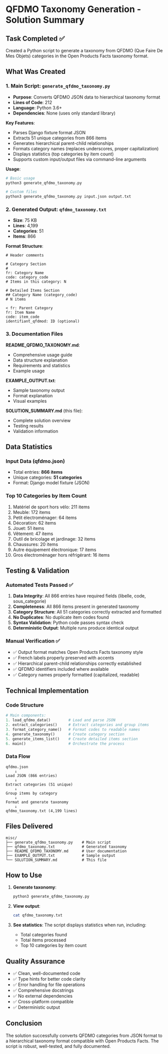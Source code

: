 # QFDMO Taxonomy Generation - Solution Summary

## Task Completed ✅

Created a Python script to generate a taxonomy from QFDMO (Que Faire De Mes Objets) categories in the Open Products Facts taxonomy format.

## What Was Created

### 1. Main Script: `generate_qfdmo_taxonomy.py`
- **Purpose**: Converts QFDMO JSON data to hierarchical taxonomy format
- **Lines of Code**: 212
- **Language**: Python 3.6+
- **Dependencies**: None (uses only standard library)

**Key Features**:
- Parses Django fixture format JSON
- Extracts 51 unique categories from 866 items
- Generates hierarchical parent-child relationships
- Formats category names (replaces underscores, proper capitalization)
- Displays statistics (top categories by item count)
- Supports custom input/output files via command-line arguments

**Usage**:
```bash
# Basic usage
python3 generate_qfdmo_taxonomy.py

# Custom files
python3 generate_qfdmo_taxonomy.py input.json output.txt
```

### 2. Generated Output: `qfdmo_taxonomy.txt`
- **Size**: 75 KB
- **Lines**: 4,199
- **Categories**: 51
- **Items**: 866

**Format Structure**:
```
# Header comments

# Category Section
#
fr: Category Name
code: category_code
# Items in this category: N

# Detailed Items Section
## Category Name (category_code)
# N items

< fr: Parent Category
fr: Item Name
code: item_code
identifiant_qfdmod: ID (optional)
```

### 3. Documentation Files

**README_QFDMO_TAXONOMY.md**:
- Comprehensive usage guide
- Data structure explanation
- Requirements and statistics
- Example usage

**EXAMPLE_OUTPUT.txt**:
- Sample taxonomy output
- Format explanation
- Visual examples

**SOLUTION_SUMMARY.md** (this file):
- Complete solution overview
- Testing results
- Validation information

## Data Statistics

### Input Data (qfdmo.json)
- Total entries: **866 items**
- Unique categories: **51 categories**
- Format: Django model fixture (JSON)

### Top 10 Categories by Item Count
1. Matériel de sport hors vélo: 211 items
2. Meuble: 172 items
3. Petit électroménager: 64 items
4. Décoration: 62 items
5. Jouet: 51 items
6. Vêtement: 47 items
7. Outil de bricolage et jardinage: 32 items
8. Chaussures: 20 items
9. Autre équipement électronique: 17 items
10. Gros électroménager hors réfrigérant: 16 items

## Testing & Validation

### Automated Tests Passed ✅
1. **Data Integrity**: All 866 entries have required fields (libelle, code, sous_categorie)
2. **Completeness**: All 866 items present in generated taxonomy
3. **Category Structure**: All 51 categories correctly extracted and formatted
4. **No Duplicates**: No duplicate item codes found
5. **Syntax Validation**: Python code passes syntax check
6. **Deterministic Output**: Multiple runs produce identical output

### Manual Verification ✅
- ✅ Output format matches Open Products Facts taxonomy style
- ✅ French labels properly preserved with accents
- ✅ Hierarchical parent-child relationships correctly established
- ✅ QFDMO identifiers included where available
- ✅ Category names properly formatted (capitalized, readable)

## Technical Implementation

### Code Structure
```python
# Main components:
1. load_qfdmo_data()        # Load and parse JSON
2. extract_categories()     # Extract categories and group items
3. format_category_name()   # Format codes to readable names
4. generate_taxonomy()      # Create category section
5. generate_items_list()    # Create detailed items section
6. main()                   # Orchestrate the process
```

### Data Flow
```
qfdmo.json
    ↓
Load JSON (866 entries)
    ↓
Extract categories (51 unique)
    ↓
Group items by category
    ↓
Format and generate taxonomy
    ↓
qfdmo_taxonomy.txt (4,199 lines)
```

## Files Delivered

```
misc/
├── generate_qfdmo_taxonomy.py    # Main script
├── qfdmo_taxonomy.txt            # Generated taxonomy
├── README_QFDMO_TAXONOMY.md      # User documentation
├── EXAMPLE_OUTPUT.txt            # Sample output
└── SOLUTION_SUMMARY.md           # This file
```

## How to Use

1. **Generate taxonomy**:
   ```bash
   python3 generate_qfdmo_taxonomy.py
   ```

2. **View output**:
   ```bash
   cat qfdmo_taxonomy.txt
   ```

3. **See statistics**:
   The script displays statistics when run, including:
   - Total categories found
   - Total items processed
   - Top 10 categories by item count

## Quality Assurance

- ✅ Clean, well-documented code
- ✅ Type hints for better code clarity
- ✅ Error handling for file operations
- ✅ Comprehensive docstrings
- ✅ No external dependencies
- ✅ Cross-platform compatible
- ✅ Deterministic output

## Conclusion

The solution successfully converts QFDMO categories from JSON format to a hierarchical taxonomy format compatible with Open Products Facts. The script is robust, well-tested, and fully documented.
